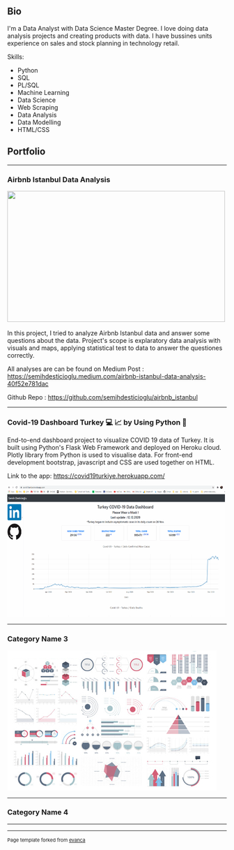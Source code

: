 ## Bio
I'm a Data Analyst with Data Science Master Degree. I love doing data analysis projects and creating products with data. I have bussines units experience on sales and stock planning in technology retail.

Skills: 
+ Python
+ SQL
+ PL/SQL
+ Machine Learning
+ Data Science
+ Web Scraping
+ Data Analysis
+ Data Modelling
+ HTML/CSS

## Portfolio

---

### Airbnb Istanbul Data Analysis 

<img src="https://miro.medium.com/max/2000/1*9N7PTJYYvUEqIQZnDJh4LQ.jpeg" width="500"  height="300"/>

In this project, I tried to analyze Airbnb Istanbul data and answer some questions about the data.
Project's scope is explaratory data analysis with visuals and maps, applying statistical test to data to answer the questiones correctly.

All analyses are can be found on Medium Post : https://semihdesticioglu.medium.com/airbnb-istanbul-data-analysis-40f52e781dac

Github Repo : https://github.com/semihdesticioglu/airbnb_istanbul


---
### Covid-19 Dashboard Turkey 💻 📈 by Using Python 🐍

End-to-end dashboard project to visualize COVID 19 data of Turkey.
It is built using Python's Flask Web Framework and deployed on Heroku cloud.
Plotly library from Python is used to visualise data.
For front-end development bootstrap, javascript and CSS are used together on HTML.

Link to the app: https://covid19turkiye.herokuapp.com/

<img src="https://github.com/semihdesticioglu/Covid19-Dashboard-Turkey/blob/4dac39f9bad31da395e6852c52af8029383637c0/covid19.gif" width="500"  height="300" /> 


---

### Category Name 3

<img src="images/dummy_thumbnail.jpg?raw=true"/>

---
### Category Name 4



---




---
<p style="font-size:11px">Page template forked from <a href="https://github.com/evanca/quick-portfolio">evanca</a></p>
<!-- Remove above link if you don't want to attibute -->
